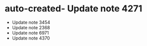 # auto-created- Update note 4271
- Update note 3454
- Update note 2368
- Update note 6971
- Update note 4370

